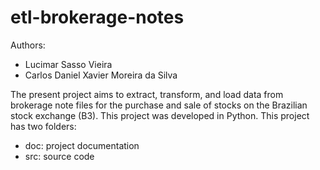 # etl-brokerage-notes
Authors:
<ul>
  <li>Lucimar Sasso Vieira</li>
  <li>Carlos Daniel Xavier Moreira da Silva</li>
</ul>

The present project aims to extract, transform, and load data from brokerage note files for the purchase and sale of stocks on the Brazilian stock exchange (B3). This project was developed in Python. This project has two folders:
<ul>
  <li>doc: project documentation </li>
  <li>src: source code</li>
</ul>
